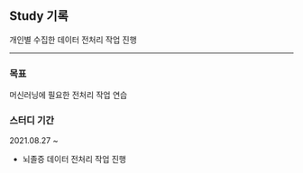 ## Study 기록

개인별 수집한 데이터 전처리 작업 진행

------



### 목표

머신러닝에 필요한 전처리 작업 연습

### 스터디 기간

2021.08.27 ~  



- 뇌졸증 데이터 전처리 작업 진행
